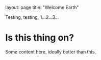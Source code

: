 layout: page
title: "Welcome Earth"

Testing, testing, 1...2...3...  
  
# Is this thing on?
Some content here, ideally better than this.

